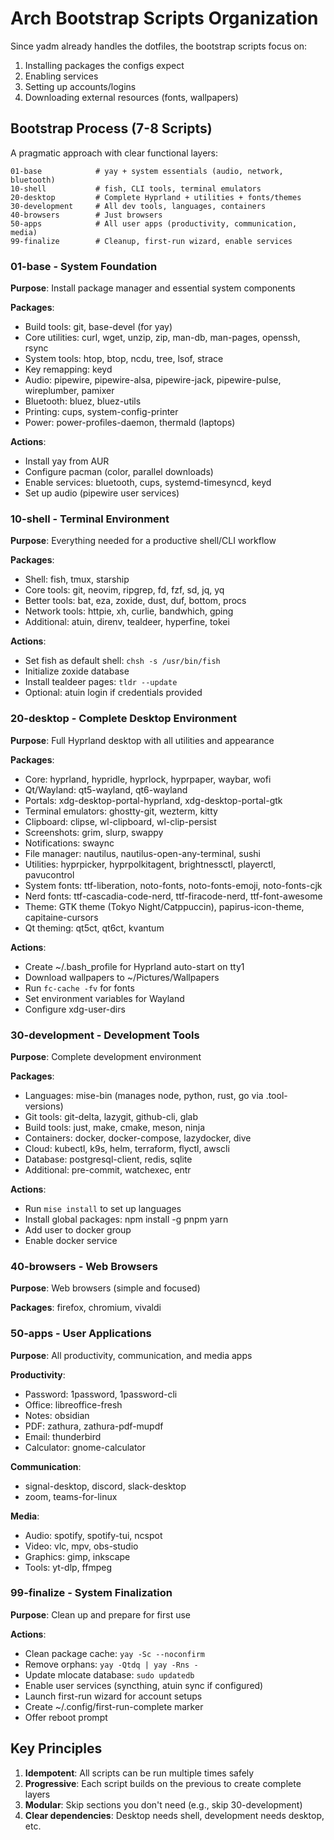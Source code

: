 # Arch Bootstrap Scripts Organization

Since yadm already handles the dotfiles, the bootstrap scripts focus on:
1. Installing packages the configs expect
2. Enabling services
3. Setting up accounts/logins
4. Downloading external resources (fonts, wallpapers)

## Bootstrap Process (7-8 Scripts)

A pragmatic approach with clear functional layers:

```
01-base            # yay + system essentials (audio, network, bluetooth)
10-shell           # fish, CLI tools, terminal emulators
20-desktop         # Complete Hyprland + utilities + fonts/themes
30-development     # All dev tools, languages, containers
40-browsers        # Just browsers
50-apps            # All user apps (productivity, communication, media)
99-finalize        # Cleanup, first-run wizard, enable services
```

### 01-base - System Foundation

**Purpose**: Install package manager and essential system components

**Packages**:
- Build tools: git, base-devel (for yay)
- Core utilities: curl, wget, unzip, zip, man-db, man-pages, openssh, rsync
- System tools: htop, btop, ncdu, tree, lsof, strace
- Key remapping: keyd
- Audio: pipewire, pipewire-alsa, pipewire-jack, pipewire-pulse, wireplumber, pamixer
- Bluetooth: bluez, bluez-utils
- Printing: cups, system-config-printer
- Power: power-profiles-daemon, thermald (laptops)

**Actions**:
- Install yay from AUR
- Configure pacman (color, parallel downloads)
- Enable services: bluetooth, cups, systemd-timesyncd, keyd
- Set up audio (pipewire user services)

### 10-shell - Terminal Environment

**Purpose**: Everything needed for a productive shell/CLI workflow

**Packages**:
- Shell: fish, tmux, starship
- Core tools: git, neovim, ripgrep, fd, fzf, sd, jq, yq
- Better tools: bat, eza, zoxide, dust, duf, bottom, procs
- Network tools: httpie, xh, curlie, bandwhich, gping
- Additional: atuin, direnv, tealdeer, hyperfine, tokei

**Actions**:
- Set fish as default shell: `chsh -s /usr/bin/fish`
- Initialize zoxide database
- Install tealdeer pages: `tldr --update`
- Optional: atuin login if credentials provided

### 20-desktop - Complete Desktop Environment

**Purpose**: Full Hyprland desktop with all utilities and appearance

**Packages**:
- Core: hyprland, hypridle, hyprlock, hyprpaper, waybar, wofi
- Qt/Wayland: qt5-wayland, qt6-wayland
- Portals: xdg-desktop-portal-hyprland, xdg-desktop-portal-gtk
- Terminal emulators: ghostty-git, wezterm, kitty
- Clipboard: clipse, wl-clipboard, wl-clip-persist
- Screenshots: grim, slurp, swappy
- Notifications: swaync
- File manager: nautilus, nautilus-open-any-terminal, sushi
- Utilities: hyprpicker, hyprpolkitagent, brightnessctl, playerctl, pavucontrol
- System fonts: ttf-liberation, noto-fonts, noto-fonts-emoji, noto-fonts-cjk
- Nerd fonts: ttf-cascadia-code-nerd, ttf-firacode-nerd, ttf-font-awesome
- Theme: GTK theme (Tokyo Night/Catppuccin), papirus-icon-theme, capitaine-cursors
- Qt theming: qt5ct, qt6ct, kvantum

**Actions**:
- Create ~/.bash_profile for Hyprland auto-start on tty1
- Download wallpapers to ~/Pictures/Wallpapers
- Run `fc-cache -fv` for fonts
- Set environment variables for Wayland
- Configure xdg-user-dirs

### 30-development - Development Tools

**Purpose**: Complete development environment

**Packages**:
- Languages: mise-bin (manages node, python, rust, go via .tool-versions)
- Git tools: git-delta, lazygit, github-cli, glab
- Build tools: just, make, cmake, meson, ninja
- Containers: docker, docker-compose, lazydocker, dive
- Cloud: kubectl, k9s, helm, terraform, flyctl, awscli
- Database: postgresql-client, redis, sqlite
- Additional: pre-commit, watchexec, entr

**Actions**:
- Run `mise install` to set up languages
- Install global packages: npm install -g pnpm yarn
- Add user to docker group
- Enable docker service

### 40-browsers - Web Browsers

**Purpose**: Web browsers (simple and focused)

**Packages**: firefox, chromium, vivaldi

### 50-apps - User Applications

**Purpose**: All productivity, communication, and media apps

**Productivity**:
- Password: 1password, 1password-cli
- Office: libreoffice-fresh
- Notes: obsidian
- PDF: zathura, zathura-pdf-mupdf
- Email: thunderbird
- Calculator: gnome-calculator

**Communication**:
- signal-desktop, discord, slack-desktop
- zoom, teams-for-linux

**Media**:
- Audio: spotify, spotify-tui, ncspot
- Video: vlc, mpv, obs-studio
- Graphics: gimp, inkscape
- Tools: yt-dlp, ffmpeg

### 99-finalize - System Finalization

**Purpose**: Clean up and prepare for first use

**Actions**:
- Clean package cache: `yay -Sc --noconfirm`
- Remove orphans: `yay -Qtdq | yay -Rns -`
- Update mlocate database: `sudo updatedb`
- Enable user services (syncthing, atuin sync if configured)
- Launch first-run wizard for account setups
- Create ~/.config/first-run-complete marker
- Offer reboot prompt

## Key Principles

1. **Idempotent**: All scripts can be run multiple times safely
2. **Progressive**: Each script builds on the previous to create complete layers
3. **Modular**: Skip sections you don't need (e.g., skip 30-development)
4. **Clear dependencies**: Desktop needs shell, development needs desktop, etc.